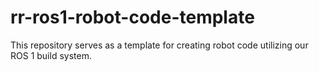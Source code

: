 # rr-ros1-robot-code-template
This repository serves as a template for creating robot code utilizing our ROS 1 build system.
